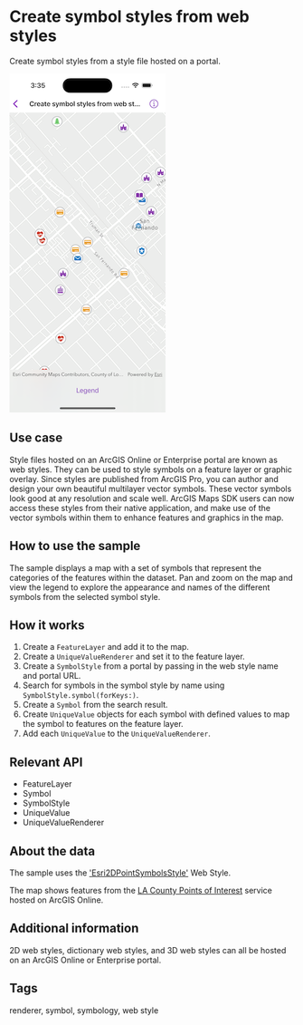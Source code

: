 # Create symbol styles from web styles

Create symbol styles from a style file hosted on a portal.

![Image of create symbol styles from web styles](create-symbol-styles-from-web-styles.png)

## Use case

Style files hosted on an ArcGIS Online or Enterprise portal are known as web styles. They can be used to style symbols on a feature layer or graphic overlay. Since styles are published from ArcGIS Pro, you can author and design your own beautiful multilayer vector symbols. These vector symbols look good at any resolution and scale well. ArcGIS Maps SDK users can now access these styles from their native application, and make use of the vector symbols within them to enhance features and graphics in the map.

## How to use the sample

The sample displays a map with a set of symbols that represent the categories of the features within the dataset. Pan and zoom on the map and view the legend to explore the appearance and names of the different symbols from the selected symbol style.

## How it works

1. Create a `FeatureLayer` and add it to the map.
2. Create a `UniqueValueRenderer` and set it to the feature layer.
3. Create a `SymbolStyle` from a portal by passing in the web style name and portal URL.
4. Search for symbols in the symbol style by name using `SymbolStyle.symbol(forKeys:)`.
5. Create a `Symbol` from the search result.
6. Create `UniqueValue` objects for each symbol with defined values to map the symbol to features on the feature layer.
7. Add each `UniqueValue` to the `UniqueValueRenderer`.

## Relevant API

* FeatureLayer
* Symbol
* SymbolStyle
* UniqueValue
* UniqueValueRenderer

## About the data

The sample uses the ['Esri2DPointSymbolsStyle'](https://developers.arcgis.com/javascript/latest/visualization/symbols-color-ramps/esri-web-style-symbols-2d/) Web Style.

The map shows features from the [LA County Points of Interest](https://www.arcgis.com/home/item.html?id=b9f7c339f9d747558329f44059064ccc) service hosted on ArcGIS Online.

## Additional information

2D web styles, dictionary web styles, and 3D web styles can all be hosted on an ArcGIS Online or Enterprise portal.

## Tags

renderer, symbol, symbology, web style
